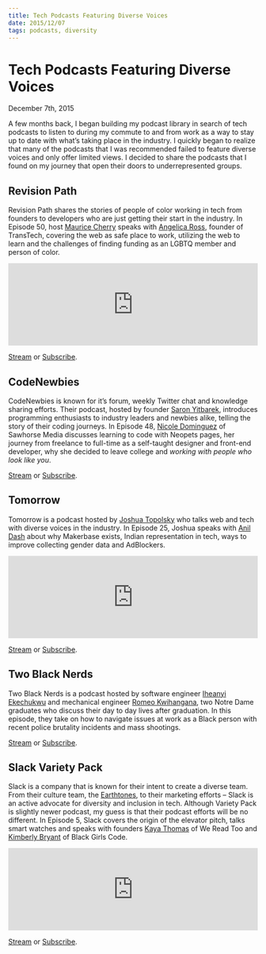 ```yaml
---
title: Tech Podcasts Featuring Diverse Voices
date: 2015/12/07
tags: podcasts, diversity
---
```


# Tech Podcasts Featuring Diverse Voices
<time>December 7th, 2015</time>

A few months back, I began building my podcast library in search of tech podcasts to listen to during my commute to and from work as a way to stay up to date with what’s taking place in the industry. I quickly began to realize that many of the podcasts that I was recommended failed to feature diverse voices and only offer limited views. I decided to share the podcasts that I found on my journey that open their doors to underrepresented groups.

## Revision Path
Revision Path shares the stories of people of color working in tech from founders to developers who are just getting their start in the industry. In Episode 50, host [Maurice Cherry](https://twitter.com/mauricecherry) speaks with [Angelica Ross](https://twitter.com/angelicaross), founder of TransTech, covering the web as safe place to work, utilizing the web to learn and the challenges of finding funding as an LGBTQ member and person of color.

<iframe width="100%" height="166" scrolling="no" frameborder="no" src="https://w.soundcloud.com/player/?url=https%3A//api.soundcloud.com/tracks/173566923&amp;color=ff5500&amp;auto_play=false&amp;hide_related=false&amp;show_comments=true&amp;show_user=true&amp;show_reposts=false"></iframe>

[Stream](https://soundcloud.com/revisionpath/episode-50-angelica-ross) or [Subscribe](https://itunes.apple.com/us/podcast/revision-path/id834173190).

## CodeNewbies
CodeNewbies is known for it’s forum, weekly Twitter chat and knowledge sharing efforts. Their podcast, hosted by founder [Saron Yitbarek](https://twitter.com/saronyitbarek), introduces programming enthusiasts to industry leaders and newbies alike, telling the story of their coding journeys. In Episode 48, [Nicole Dominguez](https://twitter.com/sodevious) of Sawhorse Media discusses learning to code with Neopets pages, her journey from freelance to full-time as a self-taught designer and front-end developer, why she decided to leave college and _working with people who look like you_.

[Stream](http://www.codenewbie.org/podcast/freelance-to-full-time) or [Subscribe](https://itunes.apple.com/us/podcast/codenewbie/id919219256).

## Tomorrow
Tomorrow is a podcast hosted by [Joshua Topolsky](https://twitter.com/joshuatopolsky) who talks web and tech with diverse voices in the industry. In Episode 25, Joshua speaks with [Anil Dash](https://twitter.com/anildash) about why Makerbase exists, Indian representation in tech, ways to improve collecting gender data and AdBlockers.

<iframe width="100%" height="166" scrolling="no" frameborder="no" src="https://w.soundcloud.com/player/?url=https%3A//api.soundcloud.com/tracks/225887758&amp;color=ff5500&amp;auto_play=false&amp;hide_related=false&amp;show_comments=true&amp;show_user=true&amp;show_reposts=false"></iframe>

[Stream](https://soundcloud.com/tomorrowpodcast/episode-25-anil-dash-takes-on-the-fonz) or [Subscribe](http://tomorrowpodcast.com/rss).

## Two Black Nerds
Two Black Nerds is a podcast hosted by software engineer [Iheanyi Ekechukwu](https://twitter.com/kwuchu) and mechanical engineer [Romeo Kwihangana](https://twitter.com/kwiromeo), two Notre Dame graduates who discuss their day to day lives after graduation. In this episode, they take on how to navigate issues at work as a Black person with recent police brutality incidents and mass shootings.

[Stream](http://www.twoblacknerds.com/episodes/15321-being-woke-in-a-tech-office) or [Subscribe](https://itunes.apple.com/us/podcast/two-black-nerds/id980155753).

## Slack Variety Pack
Slack is a company that is known for their intent to create a diverse team. From their culture team, the [Earthtones](https://medium.com/@uxdiogenes/just-a-brown-hand-313db35230c5), to their marketing efforts – Slack is an active advocate for diversity and inclusion in tech. Although Variety Pack is slightly newer podcast, my guess is that their podcast efforts will be no different. In Episode 5, Slack covers the origin of the elevator pitch, talks smart watches and speaks with founders [Kaya Thomas](https://twitter.com/kthomas901) of We Read Too and [Kimberly Bryant](https://twitter.com/6Gems) of Black Girls Code.

<iframe width="100%" height="166" scrolling="no" frameborder="no" src="https://w.soundcloud.com/player/?url=https%3A//api.soundcloud.com/tracks/214561571&amp;color=ff5500&amp;auto_play=false&amp;hide_related=false&amp;show_comments=true&amp;show_user=true&amp;show_reposts=false"></iframe>

[Stream](https://soundcloud.com/slackvarietypack/episode-5-lift-pack) or [Subscribe](https://itunes.apple.com/us/podcast/slack-variety-pack/id993062631).